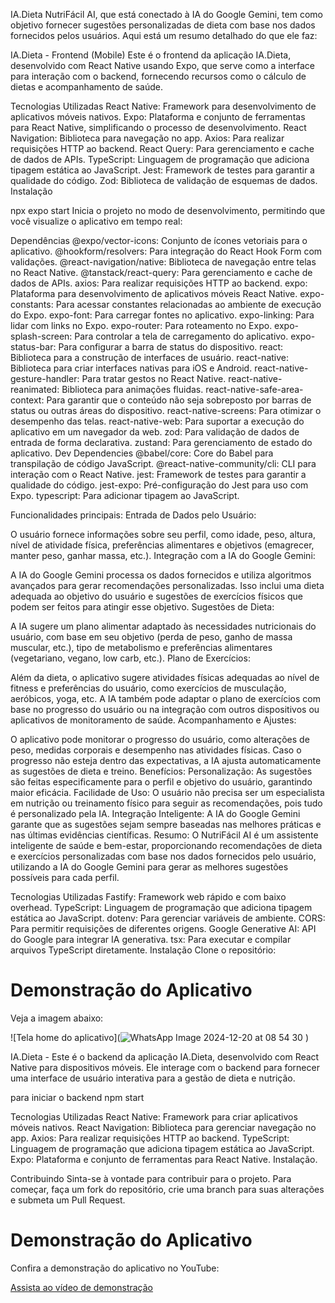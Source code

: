 IA.Dieta NutriFácil AI, que está conectado à IA do Google Gemini, tem como objetivo fornecer sugestões personalizadas de dieta com base nos dados fornecidos pelos usuários. Aqui está um resumo detalhado do que ele faz:

IA.Dieta - Frontend (Mobile)
Este é o frontend da aplicação IA.Dieta, desenvolvido com React Native usando Expo, que serve como a interface para interação com o backend, fornecendo recursos como o cálculo de dietas e acompanhamento de saúde.

Tecnologias Utilizadas
React Native: Framework para desenvolvimento de aplicativos móveis nativos.
Expo: Plataforma e conjunto de ferramentas para React Native, simplificando o processo de desenvolvimento.
React Navigation: Biblioteca para navegação no app.
Axios: Para realizar requisições HTTP ao backend.
React Query: Para gerenciamento e cache de dados de APIs.
TypeScript: Linguagem de programação que adiciona tipagem estática ao JavaScript.
Jest: Framework de testes para garantir a qualidade do código.
Zod: Biblioteca de validação de esquemas de dados.
Instalação


npx expo start
Inicia o projeto no modo de desenvolvimento, permitindo que você visualize o aplicativo em tempo real:


Dependências
@expo/vector-icons: Conjunto de ícones vetoriais para o aplicativo.
@hookform/resolvers: Para integração do React Hook Form com validações.
@react-navigation/native: Biblioteca de navegação entre telas no React Native.
@tanstack/react-query: Para gerenciamento e cache de dados de APIs.
axios: Para realizar requisições HTTP ao backend.
expo: Plataforma para desenvolvimento de aplicativos móveis React Native.
expo-constants: Para acessar constantes relacionadas ao ambiente de execução do Expo.
expo-font: Para carregar fontes no aplicativo.
expo-linking: Para lidar com links no Expo.
expo-router: Para roteamento no Expo.
expo-splash-screen: Para controlar a tela de carregamento do aplicativo.
expo-status-bar: Para configurar a barra de status do dispositivo.
react: Biblioteca para a construção de interfaces de usuário.
react-native: Biblioteca para criar interfaces nativas para iOS e Android.
react-native-gesture-handler: Para tratar gestos no React Native.
react-native-reanimated: Biblioteca para animações fluidas.
react-native-safe-area-context: Para garantir que o conteúdo não seja sobreposto por barras de status ou outras áreas do dispositivo.
react-native-screens: Para otimizar o desempenho das telas.
react-native-web: Para suportar a execução do aplicativo em um navegador da web.
zod: Para validação de dados de entrada de forma declarativa.
zustand: Para gerenciamento de estado do aplicativo.
Dev Dependencies
@babel/core: Core do Babel para transpilação de código JavaScript.
@react-native-community/cli: CLI para interação com o React Native.
jest: Framework de testes para garantir a qualidade do código.
jest-expo: Pré-configuração do Jest para uso com Expo.
typescript: Para adicionar tipagem ao JavaScript.




Funcionalidades principais:
Entrada de Dados pelo Usuário:

O usuário fornece informações sobre seu perfil, como idade, peso, altura, nível de atividade física, preferências alimentares e objetivos (emagrecer, manter peso, ganhar massa, etc.).
Integração com a IA do Google Gemini:

A IA do Google Gemini processa os dados fornecidos e utiliza algoritmos avançados para gerar recomendações personalizadas.
Isso inclui uma dieta adequada ao objetivo do usuário e sugestões de exercícios físicos que podem ser feitos para atingir esse objetivo.
Sugestões de Dieta:

A IA sugere um plano alimentar adaptado às necessidades nutricionais do usuário, com base em seu objetivo (perda de peso, ganho de massa muscular, etc.), tipo de metabolismo e preferências alimentares (vegetariano, vegano, low carb, etc.).
Plano de Exercícios:

Além da dieta, o aplicativo sugere atividades físicas adequadas ao nível de fitness e preferências do usuário, como exercícios de musculação, aeróbicos, yoga, etc.
A IA também pode adaptar o plano de exercícios com base no progresso do usuário ou na integração com outros dispositivos ou aplicativos de monitoramento de saúde.
Acompanhamento e Ajustes:

O aplicativo pode monitorar o progresso do usuário, como alterações de peso, medidas corporais e desempenho nas atividades físicas.
Caso o progresso não esteja dentro das expectativas, a IA ajusta automaticamente as sugestões de dieta e treino.
Benefícios:
Personalização: As sugestões são feitas especificamente para o perfil e objetivo do usuário, garantindo maior eficácia.
Facilidade de Uso: O usuário não precisa ser um especialista em nutrição ou treinamento físico para seguir as recomendações, pois tudo é personalizado pela IA.
Integração Inteligente: A IA do Google Gemini garante que as sugestões sejam sempre baseadas nas melhores práticas e nas últimas evidências científicas.
Resumo:
O NutriFácil AI é um assistente inteligente de saúde e bem-estar, proporcionando recomendações de dieta e exercícios personalizadas com base nos dados fornecidos pelo usuário, utilizando a IA do Google Gemini para gerar as melhores sugestões possíveis para cada perfil.

Tecnologias Utilizadas
Fastify: Framework web rápido e com baixo overhead.
TypeScript: Linguagem de programação que adiciona tipagem estática ao JavaScript.
dotenv: Para gerenciar variáveis de ambiente.
CORS: Para permitir requisições de diferentes origens.
Google Generative AI: API do Google para integrar IA generativa.
tsx: Para executar e compilar arquivos TypeScript diretamente.
Instalação
Clone o repositório:



# Demonstração do Aplicativo

Veja a imagem abaixo:

![Tela home do aplicativo](![WhatsApp Image 2024-12-20 at 08 54 30](https://github.com/user-attachments/assets/061bd1b8-e2b6-4b0d-b49d-4d33d20d21b2)
)



IA.Dieta - 
Este é o  backend  da aplicação IA.Dieta, desenvolvido com React Native para dispositivos móveis. Ele interage com o backend para fornecer uma interface de usuário interativa para a gestão de dieta e nutrição.

para iniciar o backend npm start

Tecnologias Utilizadas
React Native: Framework para criar aplicativos móveis nativos.
React Navigation: Biblioteca para gerenciar navegação no app.
Axios: Para realizar requisições HTTP ao backend.
TypeScript: Linguagem de programação que adiciona tipagem estática ao JavaScript.
Expo: Plataforma e conjunto de ferramentas para React Native.
Instalação.


Contribuindo
Sinta-se à vontade para contribuir para o projeto. Para começar, faça um fork do repositório, crie uma branch para suas alterações e submeta um Pull Request.


# Demonstração do Aplicativo

Confira a demonstração do aplicativo no YouTube:

[Assista ao vídeo de demonstração](https://youtube.com/shorts/fQj85F_d2QI?feature=share)


